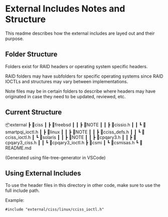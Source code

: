 # External Includes Notes and Structure

This readme describes how the external includes are layed out and their purpose.

## Folder Structure

Folders exist for RAID headers or operating system specific headers.

RAID folders may have subfolders for specific operating systems since RAID IOCTLs and structures may vary between implementations.

Note files may be in certain folders to describe where headers may have originated in case they need to be updated, reviewed, etc.

## Current Structure

📦external
 ┣ 📂ciss
 ┃ ┣ 📂freebsd
 ┃ ┃ ┣ 📜NOTE
 ┃ ┃ ┣ 📜cissio.h
 ┃ ┃ ┗ 📜smartpqi_ioctl.h
 ┃ ┣ 📂linux
 ┃ ┃ ┣ 📜NOTE
 ┃ ┃ ┣ 📜cciss_defs.h
 ┃ ┃ ┗ 📜cciss_ioctl.h
 ┃ ┗ 📂solaris
 ┃ ┃ ┣ 📜NOTE
 ┃ ┃ ┣ 📜cpqary3.h
 ┃ ┃ ┣ 📜cpqary3_ciss.h
 ┃ ┃ ┗ 📜cpqary3_ioctl.h
 ┣ 📂csmi
 ┃ ┗ 📜csmisas.h
 ┗ 📜README.md

(Generated using file-tree-generator in VSCode)

## Using External Includes

To use the header files in this directory in other code, make sure to use the full include path.

Example:

    #include "external/ciss/linux/cciss_ioctl.h"